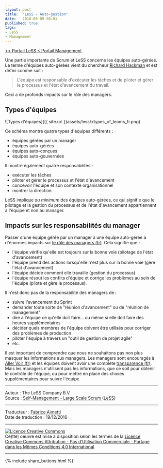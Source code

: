 ```yaml
---
layout: post
title:  "LeSS - Auto-gestion"
date:   2018-06-09 00:01
published: true
tags:
- LeSS
- Management
---
```



[<< Portail LeSS < Portail Management](http://www.les-traducteurs-agiles.org/2016/12/26/less-portail-management.html)

Une partie importante de Scrum et LeSS concerne les équipes auto-gérées. Le terme d'équipes auto-gérées vient du chercheur [Richard Hackman](http://jrichardhackman.com/thinking-about-teams/) et est défini comme suit :

> L'équipe est responsable d'exécuter les tâches et de piloter et gérer le processus et l'état d'avancement du travail.

Ceci a de profonds impacts sur le rôle des managers.

## Types d'équipes

![Types d'équipes]({{ site.url }}assets/less/xtypes_of_teams_fr.png)

Ce schéma montre quatre types d'équipes différents :

* équipes gérées par un manager
* équipes auto-gérées
* équipes auto-conçues
* équipes auto-gouvernées


Il montre également quatre responsabilités :

* exécuter les tâches
* piloter et gérer le processus et l'état d'avancement
* concevoir l'équipe et son contexte organisationnel
* montrer la direction


LeSS implique _au minimum_ des équipes auto-gérées, ce qui signifie que le pilotage et la gestion du processus et de l'état d'avancement appartiennent à l'équipe et non au manager.

## Impacts sur les responsabilités du manager

Passer d'une équipe gérée par un manager à une équipe auto-gérée a d'énormes impacts sur [le rôle des managers (fr)](http://www.les-traducteurs-agiles.org/2016/12/26/less-role-du-manager.html). Cela signifie que :

* l'équipe vérifie qu'elle est toujours sur la bonne voie (pilotage de l'état d'avancement)
* l'équipe prend des actions lorsqu'elle n'est plus sur la bonne voie (gère l'état d'avancement)
* l'équipe décide comment elle travaille (gestion du processus)
* l'équipe résout les conflits d'équipe et corrige les problèmes au sein de l'équipe (pilote et gère le processus).


Il n'est donc pas de la responsabilité des managers de :

* suivre l'avancement du Sprint
* demander toute sorte de "réunion d'avancement" ou de "réunion de management"
* dire à l'équipe ce qu'elle doit faire... ou même si elle doit faire des heures supplémentaires
* décider quels membres de l'équipe doivent être utilisés pour corriger des problèmes de production
* piloter l'équipe à travers un "outil de gestion de projet agile"
* etc.


Il est important de comprendre que nous ne souhaitons pas non plus masquer les informations aux managers. Les managers sont encouragés à [Aller Voir (fr)](http://www.les-traducteurs-agiles.org/2016/12/26/less-aller-voir.html) et les équipes doivent avoir une complète [transparence (fr)](http://www.les-traducteurs-agiles.org/2016/12/23/less-transparence.html). Mais les managers n'utilisent pas les informations, que ce soit pour obtenir le contrôle de l'équipe, ou pour mettre en place des choses supplémentaires pour suivre l'équipe.


---
Auteur : The LeSS Company B.V.  
Source : [Self-Management - Large Scale Scrum (LeSS)](http://less.works/less/management/self_managing_teams.html)

---
Traducteur : [Fabrice Aimetti](http://www.fabrice-aimetti.fr/)  
Date de traduction : 19/12/2016

---

<a rel="license" href="http://creativecommons.org/licenses/by-nc-sa/4.0/"><img alt="Licence Creative Commons" style="border-width:0" src="http://i.creativecommons.org/l/by-nc-sa/4.0/88x31.png" /></a><br />Ce(tte) oeuvre est mise à disposition selon les termes de la <a rel="license" href="http://creativecommons.org/licenses/by-nc-sa/4.0/">Licence Creative Commons Attribution - Pas d'Utilisation Commerciale - Partage dans les Mêmes Conditions 4.0 International</a>.

---

{% include share_buttons.html %}
